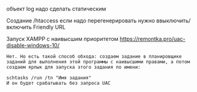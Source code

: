 ﻿объект log надо сделать статическим 
 
 
 Создание /htaccess
     если надо перегенерировать нужно ввыключить/включить Friendly URL
     
     
Запуск XAMPP с наивысшим приоритетом
    https://remontka.pro/uac-disable-windows-10/

    Нет. Но есть такой способ обхода: создаем задание в планировщике заданий для выполнения этой программы с наивысшими правами, а потом создаем ярлык для запуска этого задания по имени:

    schtasks /run /tn "Имя задания"
    И он будет срабатывать без запроса UAC

